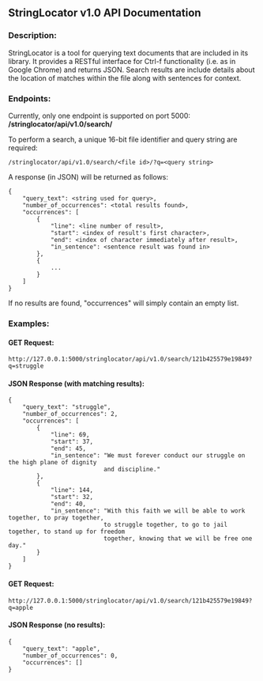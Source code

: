 ## StringLocator v1.0 API Documentation


### Description:

StringLocator is a tool for querying text documents that are included in its library. It provides
a RESTful interface for Ctrl-f functionality (i.e. as in Google Chrome) and returns JSON. Search
results are include details about the location of matches within the file along with sentences for
context.


### Endpoints:

Currently, only one endpoint is supported on port 5000: **/stringlocator/api/v1.0/search/**

To perform a search, a unique 16-bit file identifier and query string are required:

`/stringlocator/api/v1.0/search/<file id>/?q=<query string>`

A response (in JSON) will be returned as follows:

    {
        "query_text": <string used for query>,
        "number_of_occurrences": <total results found>,
        "occurrences": [
            {
                "line": <line number of result>,
                "start": <index of result's first character>,
                "end": <index of character immediately after result>,
                "in_sentence": <sentence result was found in>
            },
            {
                ...
            }
        ]
    }

If no results are found, "occurrences" will simply contain an empty list.


### Examples:

#### GET Request:
`http://127.0.0.1:5000/stringlocator/api/v1.0/search/121b425579e19849?q=struggle`

#### JSON Response (with matching results):

    {
        "query_text": "struggle",
        "number_of_occurrences": 2,
        "occurrences": [
            {
                "line": 69,
                "start": 37,
                "end": 45,
                "in_sentence": "We must forever conduct our struggle on the high plane of dignity
                               and discipline."
            },
            {
                "line": 144,
                "start": 32,
                "end": 40,
                "in_sentence": "With this faith we will be able to work together, to pray together,
                               to struggle together, to go to jail together, to stand up for freedom
                               together, knowing that we will be free one day."
            }
        ]
    }


#### GET Request:
`http://127.0.0.1:5000/stringlocator/api/v1.0/search/121b425579e19849?q=apple`

#### JSON Response (no results):

    {
        "query_text": "apple",
        "number_of_occurrences": 0,
        "occurrences": []
    }
